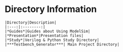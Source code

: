 # Directory Information

    |Directory|Description|
    |:---:|:--------:|
    |*Guides*|Guides about Using ModelSim|
    |*Presentation*|Presentation files|
    |*Study*|Verilog & Python Study Directory|
    |***Testbench_Generator***| Main Project Directory|
